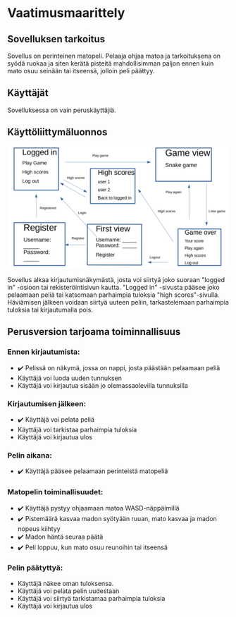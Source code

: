 # Vaatimusmaarittely

## Sovelluksen tarkoitus

Sovellus on perinteinen matopeli. Pelaaja ohjaa matoa ja tarkoituksena on syödä ruokaa ja siten kerätä pisteitä mahdollisimman paljon ennen kuin mato osuu seinään tai itseensä, jolloin peli päättyy.

## Käyttäjät

Sovelluksessa on vain peruskäyttäjiä. 

## Käyttöliittymäluonnos

<img src="https://github.com/limi96/ot-harjoitustyo/blob/master/dokumentaatio/kuvat/kayttoliittymaluonnos.png" width="500">

Sovellus alkaa kirjautumisnäkymästä, josta voi siirtyä joko suoraan "logged in" -osioon tai rekisteröintisivun kautta. "Logged in" -sivusta pääsee joko pelaamaan peliä tai katsomaan parhaimpia tuloksia "high scores"-sivulla. Häviämisen jälkeen voidaan siirtyä uuteen peliin, tarkastelemaan parhaimpia tuloksia tai kirjautumalla pois. 


## Perusversion tarjoama toiminnallisuus

### Ennen kirjautumista:

- :heavy_check_mark: Pelissä on näkymä, jossa on nappi, josta päästään pelaamaan peliä 
- Käyttäjä voi luoda uuden tunnuksen
- Käyttäjä voi kirjautua sisään jo olemassaolevilla tunnuksilla

### Kirjautumisen jälkeen:

- :heavy_check_mark: Käyttäjä voi pelata peliä
- Käyttäjä voi tarkistaa parhaimpia tuloksia
- Käyttäjä voi kirjautua ulos

### Pelin aikana: 

- :heavy_check_mark: Käyttäjä pääsee pelaamaan perinteistä matopeliä

### Matopelin toiminallisuudet:

- :heavy_check_mark: Käyttäjä pystyy ohjaamaan matoa WASD-näppäimillä
- :heavy_check_mark: Pistemäärä kasvaa madon syötyään ruuan, mato kasvaa ja madon nopeus kiihtyy
- :heavy_check_mark: Madon häntä seuraa päätä
- :heavy_check_mark: Peli loppuu, kun mato osuu reunoihin tai itseensä 

### Pelin päätyttyä: 

- Käyttäjä näkee oman tuloksensa. 
- Käyttäjä voi pelata pelin uudestaan
- Käyttäjä voi siirtyä tarkistamaa parhaimpia tuloksia
- Käyttäjä voi kirjautua ulos
